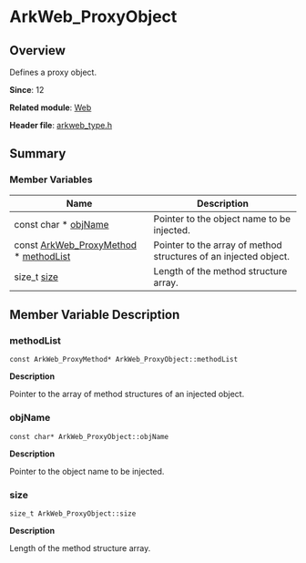 # ArkWeb_ProxyObject


## Overview

Defines a proxy object.

**Since**: 12

**Related module**: [Web](_web.md)

**Header file**: [arkweb_type.h](arkweb__type_8h.md)

## Summary


### Member Variables

| Name| Description| 
| -------- | -------- |
| const char \* [objName](#objname) | Pointer to the object name to be injected. | 
| const [ArkWeb_ProxyMethod](_ark_web___proxy_method.md) \* [methodList](#methodlist) | Pointer to the array of method structures of an injected object. | 
| size_t [size](#size) | Length of the method structure array. | 


## Member Variable Description


### methodList

```
const ArkWeb_ProxyMethod* ArkWeb_ProxyObject::methodList
```
**Description**

Pointer to the array of method structures of an injected object.


### objName

```
const char* ArkWeb_ProxyObject::objName
```
**Description**

Pointer to the object name to be injected.


### size

```
size_t ArkWeb_ProxyObject::size
```
**Description**

Length of the method structure array.
